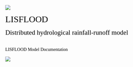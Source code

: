 

![](../media/image2.png)

<span style="color:black; font-family:Georgia; font-size:2em;">LISFLOOD</span>
<br>

<span style="color:black; font-family:Georgia; font-size:1.5em;">Distributed hydrological rainfall-runoff model</span>
<br>
<br>
<br>
<span style="color:black; font-family:Georgia; font-size:1em;">LISFLOOD Model Documentation</span>

![](../media/image6.png)

